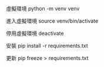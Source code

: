 虛擬環境
python -m venv venv

進入虛擬環境
source venv/bin/activate

停用虛擬環境
deactivate

安裝
pip install -r requirements.txt

更新
pip freeze > requirements.txt


